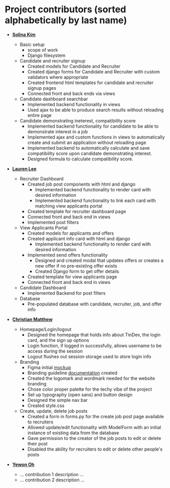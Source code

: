 Project contributors (sorted alphabetically by last name)
============================================

* **[Solina Kim](https://github.com/SolinaKEK)**
  * Basic setup
    * scope of work
    * Django filesystem
  * Candidate and recruiter signup
    * Created models for Candidate and Recruiter
    * Created django forms for Candidate and Recruiter with custom validators where appropriate
    * Created frontend html templates for candidate and recruiter signup pages
    * Connected front and back ends via views
  * Candidate dashboard searchbar
    * Implemented backend functionality in views
    * Used ajax to be able to produce search results without reloading entire page
  * Candidate demonstrating ineterest, compatibility score
    * Implemented backend functionality for candidate to be able to demonstrate interest in a job
    * Implemented ajax and custom functions in views to automatically create and submit an application without reloading page
    * Implemented backend to automatically calculate and save compatibility score upon candidate demonstrating interest.
    * Designed formula to calculate compatibility score.

* **[Lauren Lee](https://github.com/lauren-l)**
  * Recruiter Dashboard
    * Created job post components with html and django
      * Implemented backend functionality to render card with desired information
      * Implemented backend functionality to link each card with matching view applicants portal
    * Created template for recruiter dashboard page
    * Connected front and back end in views
    * Implemented post filters
  * View Applicants Portal
    * Created models for applicants and offers
    * Created applicant info card with html and django
      * Implemented backend functionality to render card with desired information
    * Implemented send offers functionality
      * Designed and created modal that updates offers or creates a new offer if no pre-existing offer exists
      * Created Django form to get offer details
    * Created template for view applicants page
    * Connected front and back end in views
  * Candidate Dashboard
    * Implemented Backend for post filters
  * Database
    * Pre-populated database with candidate, recruiter, job, and offer info 


* **[Christian Matthew](https://github.com/ChristianMSurya)**
  * Homepage/Login/logout
    * Designed the homepage that holds info about TinDev, the login card, and the sign up options
    * Login function, if logged in successfully, allows username to be access during the session
    * Logout flushes out session storage used to store login info
  * Branding
    * Figma initial [mockup](https://www.figma.com/proto/p58MwVcLHV2GGAXq7cbddX/TinDev-%7C-Paradigms-Project?node-id=28%3A20&scaling=scale-down&page-id=0%3A1)
    * Branding guideline [documentation](https://docs.google.com/document/d/1JYB6tChzI9_7OUnhwf719cCepFSz9Uk3VzRyYBFnRM0/edit?usp=sharing) created
    * Created the logomark and wordmark needed for the website branding
    * Chose color proper palette for the techy vibe of the project
    * Set up typography (open sans) and button design
    * Designed the simple nav bar
    * Created style.css
  * Create, update, delete job posts
    * Created a form in forms.py for the create job post page available to recruiters
    * Allowed update/edit functionality with ModelForm with an initial instance of existing data from the database
    * Gave permission to the creator of the job posts to edit or delete their post
    * Disabled the ability for recruiters to edit or delete other people's posts
  
* **[Yewon Oh](https://github.com/team-member-2-github)**

  * ... contribution 1 description ...
  * ... contribution 2 description ...


